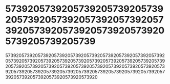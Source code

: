 # 5739205739205739205739205739205739205739205739205739205739205739205739205739205739205739205739205739
573920573920573920573920573920573920573920573920573920573920573920573920573920573920573920573920573920573920573920573920573920573920573920573920573920573920573920573920573920573920573920573920573920573920573920573920573920573920573920573920573920573920573920573920573920
